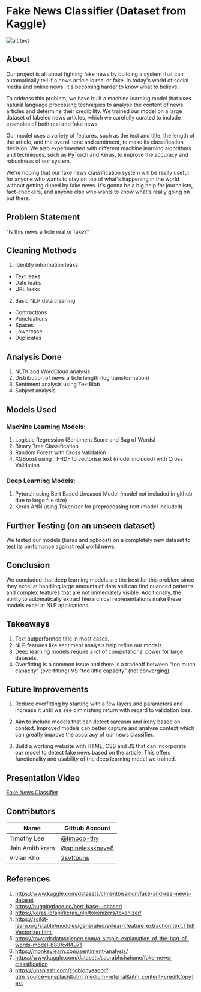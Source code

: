 # Fake News Classifier (Dataset from Kaggle)
![alt text](https://images.unsplash.com/photo-1588681664899-f142ff2dc9b1?ixlib=rb-4.0.3&ixid=MnwxMjA3fDB8MHxwaG90by1wYWdlfHx8fGVufDB8fHx8&auto=format&fit=crop&w=2274&q=80)
## About
Our project is all about fighting fake news by building a system that can automatically tell if a news article is real or fake. In today's world of social media and online news, it's becoming harder to know what to believe. 

To address this problem, we have built a machine learning model that uses natural language processing techniques to analyse the content of news articles and determine their credibility. We trained our model on a large dataset of labeled news articles, which we carefully curated to include examples of both real and fake news.

Our model uses a variety of features, such as the text and title, the length of the article, and the overall tone and sentiment, to make its classification decision. We also experimented with different machine learning algorithms and techniques, such as PyTorch and Keras, to improve the accuracy and robustness of our system. 

We're hoping that our fake news classification system will be really useful for anyone who wants to stay on top of what's happening in the world without getting duped by fake news. It's gonna be a big help for journalists, fact-checkers, and anyone else who wants to know what's really going on out there.

## Problem Statement
"Is this news article real or fake?"

## Cleaning Methods
1) Identify information leaks
  - Text leaks 
  - Date leaks
  - URL leaks

2) Basic NLP data cleaning
  - Contractions
  - Punctuations 
  - Spaces
  - Lowercase
  - Duplicates

## Analysis Done
1) NLTK and WordCloud analysis
2) Distribution of news article length (log transformation)
3) Sentiment analysis using TextBlob
4) Subject analysis

## Models Used
### Machine Learning Models:
1) Logistic Regression (Sentiment Score and Bag of Words)
2) Binary Tree Classification
3) Random Forest with Cross Validation
4) XGBoost using TF-IDF to vectorise text (model included) with Cross Validation
### Deep Learning Models:
1) Pytorch using Bert Based Uncased Model (model not included in github due to large file size)
2) Keras ANN using Tokenizer for preprocessing text (model included)

## Further Testing (on an unseen dataset)
We tested our models (keras and xgboost) on a completely new dataset to test its perfomance against real world news.

## Conclusion
We concluded that deep learning models are the best for this problem since they excel at handling large amounts of data and can find nuanced patterns and complex features that are not immediately visible. Additionally, the ability to automatically extract hierarchical representations make these models excel at NLP applications.

## Takeaways
1) Text outperformed title in most cases.
2) NLP features like sentiment analysis help refine our models.
3) Deep learning models require a lot of computational power for large datasets.
4) Overfitting is a common issue and there is a tradeoff between "too much capacity" (overfitting) VS "too little capacity" (not converging).

## Future Improvements
1) Reduce overfitting by starting with a few layers and parameters and increase it until we see diminishing return with regard to validation loss.

2) Aim to include models that can detect sarcasm and irony based on context. Improved models can better capture and analyse context which can greatly improve the accuracy of our news classifier.

3) Build a working website with HTML, CSS and JS that can incorporate our model to detect fake news based on the article. This offers functionality and usability of the deep learning model we trained.

## Presentation Video
[Fake News Classifier](https://youtu.be/Elc5tNLbSpU)

## Contributors
| Name             | Github Account                                          |
|------------------|---------------------------------------------------------|
| Timothy Lee      | [@timooo-thy](https://github.com/timooo-thy)            |
| Jain Amitbikram  | [@spinelessknave8](http://github.com/spinelessknave8)   |
| Vivian Kho       | [2svftbuns](http://github.com/svftbuns)                 |

## References
1) https://www.kaggle.com/datasets/clmentbisaillon/fake-and-real-news-dataset
2) https://huggingface.co/bert-base-uncased
3) https://keras.io/api/keras_nlp/tokenizers/tokenizer/
4) https://scikit-learn.org/stable/modules/generated/sklearn.feature_extraction.text.TfidfVectorizer.html
5) https://towardsdatascience.com/a-simple-explanation-of-the-bag-of-words-model-b88fc4f4971
6) https://monkeylearn.com/sentiment-analysis/
7) https://www.kaggle.com/datasets/saurabhshahane/fake-news-classification
8) https://unsplash.com/@obionyeador?utm_source=unsplash&utm_medium=referral&utm_content=creditCopyText
  
